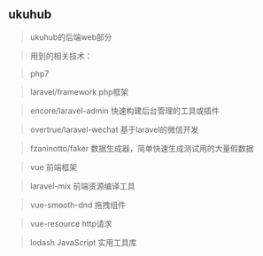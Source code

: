 ## ukuhub

> ukuhub的后端web部分

> 用到的相关技术：

> php7

> laravel/framework          php框架

> encore/laravel-admin       快速构建后台管理的工具或插件

> overtrue/laravel-wechat    基于laravel的微信开发

> fzaninotto/faker           数据生成器，简单快速生成测试用的大量假数据

> vue                        前端框架

> laravel-mix                前端资源编译工具

> vue-smooth-dnd             拖拽组件

> vue-resource               http请求

> lodash                     JavaScript 实用工具库
